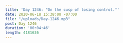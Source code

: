 ```yaml
---
title: 'Day 1246: "On the cusp of losing control."'
date: 2020-06-18 15:38:00 -07:00
file: "/uploads/Day-1246.mp3"
post: Day 1246
duration: '00:04:46'
length: 4181636
---
```


